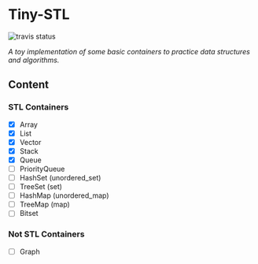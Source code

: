 # Tiny-STL
![travis status](https://travis-ci.com/kophy/TinySTL.svg?token=3xXtB78BvsWT9jzMGmpG&branch=master)

*A toy implementation of some basic containers to practice data structures and algorithms.*  

## Content

### STL Containers
- [x] Array
- [x] List
- [x] Vector
- [x] Stack
- [x] Queue
- [ ] PriorityQueue
- [ ] HashSet (unordered_set)
- [ ] TreeSet (set)
- [ ] HashMap (unordered_map)
- [ ] TreeMap (map)
- [ ] Bitset

### Not STL Containers
- [ ] Graph
